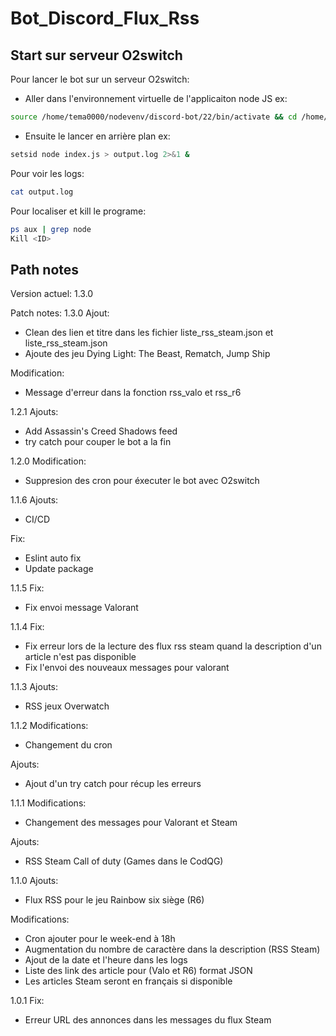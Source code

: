 # Bot_Discord_Flux_Rss #

## Start sur serveur O2switch ##
Pour lancer le bot sur un serveur O2switch:
- Aller dans l'environnement virtuelle de l'applicaiton node JS ex:
```bash
source /home/tema0000/nodevenv/discord-bot/22/bin/activate && cd /home/tema0000/discord-bot
```
- Ensuite le lancer en arrière plan ex:
```bash
setsid node index.js > output.log 2>&1 &
```

Pour voir les logs:
```bash 
cat output.log 
``` 

Pour localiser et kill le programe:
```bash 
ps aux | grep node
Kill <ID>
``` 

## Path notes ##
Version actuel: 1.3.0

Patch notes:
1.3.0
Ajout:
- Clean des lien et titre dans les fichier liste_rss_steam.json et liste_rss_steam.json
- Ajoute des jeu Dying Light: The Beast, Rematch, Jump Ship

Modification:
- Message d'erreur dans la fonction rss_valo et rss_r6

1.2.1
Ajouts:
- Add Assassin's Creed Shadows feed
- try catch pour couper le bot a la fin

1.2.0
Modification:
- Suppresion des cron pour éxecuter le bot avec O2switch

1.1.6
Ajouts:
- CI/CD

Fix:
- Eslint auto fix
- Update package

1.1.5
Fix:
- Fix envoi message Valorant

1.1.4
Fix:
- Fix erreur lors de la lecture des flux rss steam quand la description d'un article n'est pas disponible
- Fix l'envoi des nouveaux messages pour valorant 

1.1.3
Ajouts:
- RSS jeux Overwatch

1.1.2
Modifications:
- Changement du cron

Ajouts:
- Ajout d'un try catch pour récup les erreurs

1.1.1
Modifications:
- Changement des messages pour Valorant et Steam

Ajouts:
- RSS Steam Call of duty (Games dans le CodQG)

1.1.0
Ajouts:
- Flux RSS pour le jeu Rainbow six siège (R6)

Modifications:
- Cron ajouter pour le week-end à 18h
- Augmentation du nombre de caractère dans la description (RSS Steam)
- Ajout de la date et l'heure dans les logs
- Liste des link des article pour (Valo et R6) format JSON
- Les articles Steam seront en français si disponible

1.0.1
Fix:
- Erreur URL des annonces dans les messages du flux Steam

